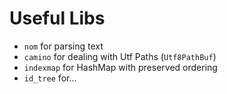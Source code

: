 # Useful Libs

- `nom` for parsing text
- `camino` for dealing with Utf Paths (`Utf8PathBuf`)
- `indexmap` for HashMap with preserved ordering
- `id_tree` for...
